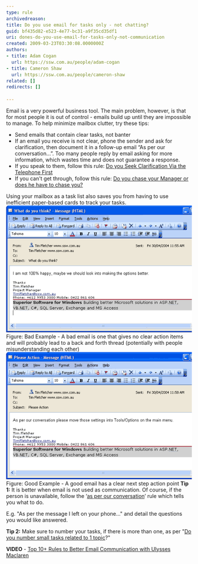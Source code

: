```yaml
---
type: rule
archivedreason: 
title: Do you use email for tasks only - not chatting?
guid: bf435d82-e523-4e77-bc31-a9f35cd35df1
uri: dones-do-you-use-email-for-tasks-only-not-communication
created: 2009-03-23T03:30:08.0000000Z
authors:
- title: Adam Cogan
  url: https://ssw.com.au/people/adam-cogan
- title: Cameron Shaw
  url: https://ssw.com.au/people/cameron-shaw
related: []
redirects: []

---
```


Email is a very powerful business tool. The main problem, however, is that for most people it is out of control - emails build up until they are impossible to manage. To help minimize mailbox clutter, try these tips: 

<!--endintro-->

* Send emails that contain clear tasks, not banter
* If an email you receive is not clear, phone the sender and ask for clarification, then document it in a follow-up email “As per our conversation…”. Too many people reply by email asking for more information, which wastes time and does not guarantee a response.
* If you speak to them, follow this rule: [Do you Seek Clarification Via the Telephone First](/Pages/SeekClarificationViaTelephoneFirst.aspx)
* If you can't get through, follow this rule: [Do you chase your Manager or does he have to chase you?](/do-you-chase-your-manager-before-he-has-to-chase-you-e-g-asking-for-clarification)


Using your mailbox as a task list also saves you from having to use inefficient paper-based cards to track your tasks.
![Bad email](EmailBad.gif)  Figure: Bad Example - A bad email is one that gives no clear action items and will probably lead to a back and forth thread (potentially with people misunderstanding each other) ![Good email](EmailGood.gif) Figure: Good Example - A good email has a clear next step action point 
**Tip 1:** It is better when email is not used as communication. Of course, if the person is unavailable, follow the ‘[as per our conversation](/Pages/DoYouAlwaysSendAnAsPerOurConversationEmail.aspx)’ rule which tells you what to do.

E.g. "As per the message I left on your phone…" and detail the questions you would like answered.

**Tip 2:** Make sure to number your tasks, if there is more than one, as per "[Do you number small tasks related to 1 topic](/Pages/NumberSmallTasks.aspx)?"

**VIDEO** - [Top 10+ Rules to Better Email Communication with Ulysses Maclaren](https://www.youtube.com/watch?v=LAqRokqq4jI)
